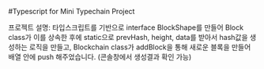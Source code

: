 #Typescript for Mini Typechain Project

프로젝트 설명: 타입스크립트를 기반으로 interface BlockShape를 만들어 Block class가 이를 상속한 후에 static으로 prevHash, height, data를 받아서 hash값을 생성하는 로직을 만들고, Blockchain class가 addBlock을 통해 새로운 블록을 만들어 배열 안에 push 해주었습니다. (콘솔창에서 생성결과 확인 가능)
